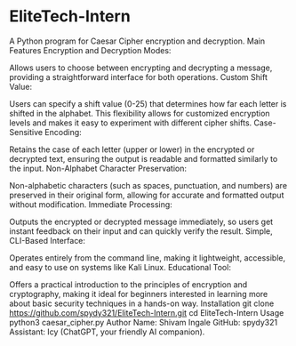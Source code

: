 # EliteTech-Intern
A Python program for Caesar Cipher encryption and decryption.
Main Features
Encryption and Decryption Modes:

Allows users to choose between encrypting and decrypting a message, providing a straightforward interface for both operations.
Custom Shift Value:

Users can specify a shift value (0-25) that determines how far each letter is shifted in the alphabet. This flexibility allows for customized encryption levels and makes it easy to experiment with different cipher shifts.
Case-Sensitive Encoding:

Retains the case of each letter (upper or lower) in the encrypted or decrypted text, ensuring the output is readable and formatted similarly to the input.
Non-Alphabet Character Preservation:

Non-alphabetic characters (such as spaces, punctuation, and numbers) are preserved in their original form, allowing for accurate and formatted output without modification.
Immediate Processing:

Outputs the encrypted or decrypted message immediately, so users get instant feedback on their input and can quickly verify the result.
Simple, CLI-Based Interface:

Operates entirely from the command line, making it lightweight, accessible, and easy to use on systems like Kali Linux.
Educational Tool:

Offers a practical introduction to the principles of encryption and cryptography, making it ideal for beginners interested in learning more about basic security techniques in a hands-on way.
Installation
git clone https://github.com/spydy321/EliteTech-Intern.git
cd EliteTech-Intern
Usage
python3 caesar_cipher.py
Author
Name: Shivam Ingale
GitHub: spydy321
Assistant: Icy (ChatGPT, your friendly AI companion).
